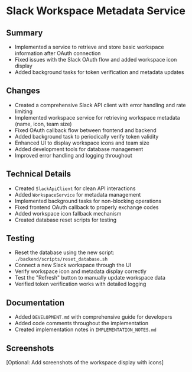 # Slack Workspace Metadata Service

## Summary
- Implemented a service to retrieve and store basic workspace information after OAuth connection
- Fixed issues with the Slack OAuth flow and added workspace icon display
- Added background tasks for token verification and metadata updates

## Changes
- Created a comprehensive Slack API client with error handling and rate limiting
- Implemented workspace service for retrieving workspace metadata (name, icon, team size)
- Fixed OAuth callback flow between frontend and backend
- Added background task to periodically verify token validity
- Enhanced UI to display workspace icons and team size
- Added development tools for database management
- Improved error handling and logging throughout

## Technical Details
- Created `SlackApiClient` for clean API interactions
- Added `WorkspaceService` for metadata management
- Implemented background tasks for non-blocking operations
- Fixed frontend OAuth callback to properly exchange codes
- Added workspace icon fallback mechanism
- Created database reset scripts for testing

## Testing
- Reset the database using the new script: `./backend/scripts/reset_database.sh`
- Connect a new Slack workspace through the UI
- Verify workspace icon and metadata display correctly
- Test the "Refresh" button to manually update workspace data
- Verified token verification works with detailed logging

## Documentation
- Added `DEVELOPMENT.md` with comprehensive guide for developers
- Added code comments throughout the implementation
- Created implementation notes in `IMPLEMENTATION_NOTES.md`

## Screenshots
[Optional: Add screenshots of the workspace display with icons]
